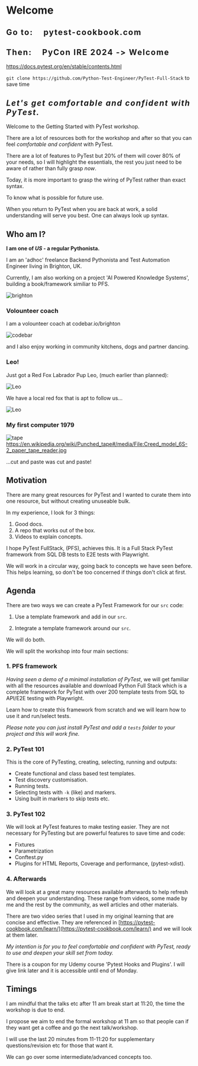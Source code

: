 # Welcome

<h2 style="font-weight:bold;letter-spacing:2px">Go to: &nbsp;&nbsp;&nbsp;pytest-cookbook.com</h2>

<h2 style="font-weight:bold;letter-spacing:2px">Then: &nbsp;&nbsp;&nbsp;PyCon IRE 2024 -> Welcome</h2>

<a href="https://docs.pytest.org/en/stable/contents.html">https://docs.pytest.org/en/stable/contents.html</a>

`git clone https://github.com/Python-Test-Engineer/PyTest-Full-Stack` to save time

<h2 style="font-style:italic;font-weight:bold;letter-spacing:2px">Let's get comfortable and confident with PyTest.</h2>

Welcome to the Getting Started with PyTest workshop.

There are a lot of resources both for the workshop and after so that you can feel *comfortable and confident* with PyTest.

There are a lot of features to PyTest but 20% of them will cover 80% of your needs, so I will highlight the essentials, the rest you just need to be aware of rather than fully grasp *now*.

Today, it is more important to grasp the wiring of PyTest rather than exact syntax. 

To know what is possible for future use.

When you return to PyTest when you are back at work, a solid understanding will serve you best. One can always look up syntax.

## Who am I?

**I am one of *US* - a regular Pythonista.**

I am an 'adhoc' freelance Backend Pythonista and Test Automation Engineer living in Brighton, UK.

Currently, I am also working on a project 'AI Powered Knowledge Systems', building a book/framework similiar to PFS.

<!-- (I have a Django-PyTest Book similar to PFS - incomplete but lots of useful information: [https://django-fullstack-testing.netlify.app/pytest_django/](https://django-fullstack-testing.netlify.app/pytest_django/)) -->


![brighton](../images/workshop/brighton.jpg)

### Volounteer coach

I am a volounteer coach at codebar.io/brighton 

![codebar](../images/workshop/codebar.png)

and I also enjoy working in community kitchens, dogs and partner dancing.

### Leo!

Just got a Red Fox Labrador Pup Leo, (much earlier than planned):

![Leo](../images/workshop/leo-carrot.png)

We have a local red fox that is apt to follow us...

![Leo](../images/workshop/leo-fox.png)

### My first computer 1979

![tape](../images/workshop/paper-tape.jpg)
https://en.wikipedia.org/wiki/Punched_tape#/media/File:Creed_model_6S-2_paper_tape_reader.jpg

...cut and paste was cut and paste!

## Motivation

There are many great resources for PyTest and I wanted to curate them into one resource, but without creating unuseable bulk.

In my experience, I look for 3 things:

1. Good docs.
2. A repo that works out of the box.
3. Videos to explain concepts.

I hope PyTest FullStack, (PFS), achieves this. It is a Full Stack PyTest framework from SQL DB tests to E2E tests with Playwright.

We will work in a circular way, going back to concepts we have seen before. This helps learning, so don't be too concerned if things don't click at first.

## Agenda

There are two ways we can create a PyTest Framework for our `src` code:

1. Use a template framework and add in our `src`.

2. Integrate a template framework around our `src`.

We will do both.

We will split the workshop into four main sections:

### 1. PFS framework

*Having seen a demo of a minimal installation of PyTest*, we will get familiar with all the resources available and download Python Full Stack which is a complete framework for PyTest with over 200 template tests from SQL to API/E2E testing with Playwright. 

Learn how to create this framework from scratch and we will learn how to use it and run/select tests.

*Please note you can just install PyTest and add a `tests` folder to your project and this will work fine.*

### 2. PyTest 101

This is the core of PyTesting, creating, selecting, running and outputs:

- Create functional and class based test templates.
- Test discovery customisation.
- Running tests.
- Selecting tests with `-k` (like) and markers.
- Using built in markers to skip tests etc.


### 3. PyTest 102

We will look at PyTest features to make testing easier. They are not necessary for PyTesting but are powerful features to save time and code:

- Fixtures
- Parametrization
- Conftest.py
- Plugins for HTML Reports, Coverage and performance, (pytest-xdist).

### 4. Afterwards

We will look at a great many resources available afterwards to help refresh and deepen your understanding. These range from videos, some made by me and the rest by the community, as well articles and other materials.

There are two video series that I used in my original learning that are concise and effective. They are referenced in [https://pytest-cookbook.com/learn/](https://pytest-cookbook.com/learn/) and we will look at them later.

*My intention is for you to feel comfortable and confident with PyTest, ready to use and deepen your skill set from today.*

There is a coupon for my Udemy course 'Pytest Hooks and Plugins'. I will give link later and it is accessible until end of Monday.

## Timings

I am mindful that the talks etc after 11 am break start at 11:20, the time the workshop is due to end.

I propose we aim to end the formal workshop at 11 am so that people can if they want get a coffee and go the next talk/workshop.

I will use the last 20 minutes from 11-11:20 for supplementary questions/revision etc for those that want it.

We can go over some intermediate/advanced concepts too.

<br>


